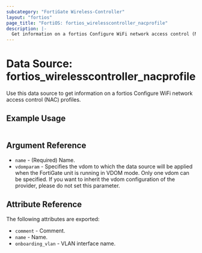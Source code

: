 ```yaml
---
subcategory: "FortiGate Wireless-Controller"
layout: "fortios"
page_title: "FortiOS: fortios_wirelesscontroller_nacprofile"
description: |-
  Get information on a fortios Configure WiFi network access control (NAC) profiles.
---
```


# Data Source: fortios_wirelesscontroller_nacprofile
Use this data source to get information on a fortios Configure WiFi network access control (NAC) profiles.


## Example Usage

```hcl

```

## Argument Reference

* `name` - (Required) Name.
* `vdomparam` - Specifies the vdom to which the data source will be applied when the FortiGate unit is running in VDOM mode. Only one vdom can be specified. If you want to inherit the vdom configuration of the provider, please do not set this parameter.

## Attribute Reference

The following attributes are exported:

* `comment` - Comment.
* `name` - Name.
* `onboarding_vlan` - VLAN interface name.
